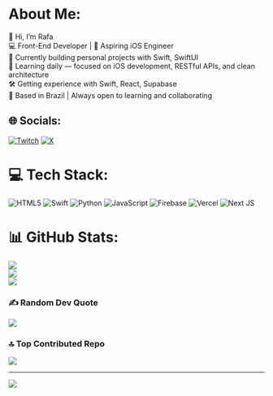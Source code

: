 # About Me:
👋 Hi, I’m Rafa<br>💻 Front-End Developer | 📱 Aspiring iOS Engineer<br>🚀 Currently building personal projects with Swift, SwiftUI<br>🌱 Learning daily — focused on iOS development, RESTful APIs, and clean architecture<br>🛠️ Getting experience with Swift, React, Supabase<br>📍 Based in Brazil | Always open to learning and collaborating


## 🌐 Socials:
[![Twitch](https://img.shields.io/badge/Twitch-%239146FF.svg?logo=Twitch&logoColor=white)](https://twitch.tv/whosrafa_) [![X](https://img.shields.io/badge/X-black.svg?logo=X&logoColor=white)](https://x.com/idekrafa_) 

# 💻 Tech Stack:
![HTML5](https://img.shields.io/badge/html5-%23E34F26.svg?style=for-the-badge&logo=html5&logoColor=white) ![Swift](https://img.shields.io/badge/swift-F54A2A?style=for-the-badge&logo=swift&logoColor=white) ![Python](https://img.shields.io/badge/python-3670A0?style=for-the-badge&logo=python&logoColor=ffdd54) ![JavaScript](https://img.shields.io/badge/javascript-%23323330.svg?style=for-the-badge&logo=javascript&logoColor=%23F7DF1E) ![Firebase](https://img.shields.io/badge/firebase-%23039BE5.svg?style=for-the-badge&logo=firebase) ![Vercel](https://img.shields.io/badge/vercel-%23000000.svg?style=for-the-badge&logo=vercel&logoColor=white) ![Next JS](https://img.shields.io/badge/Next-black?style=for-the-badge&logo=next.js&logoColor=white)
# 📊 GitHub Stats:
![](https://github-readme-stats.vercel.app/api?username=idekrafa&theme=dark&hide_border=false&include_all_commits=true&count_private=false)<br/>
![](https://nirzak-streak-stats.vercel.app/?user=idekrafa&theme=dark&hide_border=false)<br/>
![](https://github-readme-stats.vercel.app/api/top-langs/?username=idekrafa&theme=dark&hide_border=false&include_all_commits=true&count_private=false&layout=compact)

### ✍️ Random Dev Quote
![](https://quotes-github-readme.vercel.app/api?type=horizontal&theme=radical)

### 🔝 Top Contributed Repo
![](https://github-contributor-stats.vercel.app/api?username=idekrafa&limit=5&theme=dark&combine_all_yearly_contributions=true)

---
[![](https://visitcount.itsvg.in/api?id=idekrafa&icon=0&color=0)](https://visitcount.itsvg.in)

<!-- Proudly created with GPRM ( https://gprm.itsvg.in ) -->
